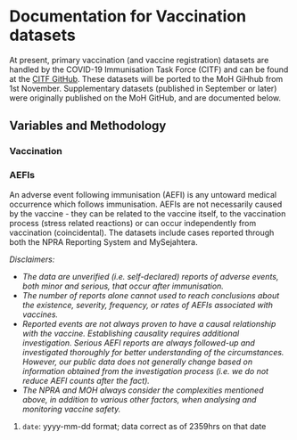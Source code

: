 # Documentation for Vaccination datasets

At present, primary vaccination (and vaccine registration) datasets are handled by the COVID-19 Immunisation Task Force (CITF) and can be found at the [CITF GitHub](https://github.com/CITF-Malaysia/citf-public). These datasets will be ported to the MoH GiHhub from 1st November. Supplementary datasets (published in September or later) were originally published on the MoH GitHub, and are documented below.


## Variables and Methodology

### Vaccination


### AEFIs

An adverse event following immunisation (AEFI) is any untoward medical occurrence which follows immunisation. AEFIs are not necessarily caused by the vaccine - they can be related to the vaccine itself, to the vaccination process (stress related reactions) or can occur independently from vaccination (coincidental). The datasets include cases reported through both the NPRA Reporting System and MySejahtera.


_Disclaimers:_ 
- _The data are unverified (i.e. self-declared) reports of adverse events, both minor and serious, that occur after immunisation._
- _The number of reports alone cannot used to reach conclusions about the existence, severity, frequency, or rates of AEFIs associated with vaccines._
- _Reported events are not always proven to have a causal relationship with the vaccine. Establishing causality requires additional investigation. Serious AEFI reports are always followed-up and investigated thoroughly for better understanding of the circumstances. However, our public data does not generally change based on information obtained from the investigation process (i.e. we do not reduce AEFI counts after the fact)._
- _The NPRA and MOH always consider the complexities mentioned above, in addition to various other factors, when analysing and monitoring vaccine safety._

1) `date`: yyyy-mm-dd format; data correct as of 2359hrs on that date
